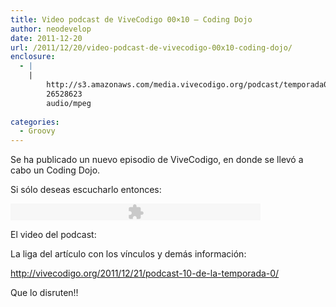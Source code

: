 ```yaml
---
title: Video podcast de ViveCodigo 00×10 – Coding Dojo
author: neodevelop
date: 2011-12-20
url: /2011/12/20/video-podcast-de-vivecodigo-00x10-coding-dojo/
enclosure:
  - |
    |
        http://s3.amazonaws.com/media.vivecodigo.org/podcast/temporada0/ViveCodigo00x10.mp3
        26528623
        audio/mpeg
        
categories:
  - Groovy
---
```

Se ha publicado un nuevo episodio de ViveCodigo, en donde se llev&oacute; a cabo un Coding Dojo.

Si s&oacute;lo deseas escucharlo entonces:

<embed flashvars='audioUrl=http://s3.amazonaws.com/media.vivecodigo.org/podcast/temporada0/ViveCodigo00x10.mp3' height='27' quality='best' src='http://www.google.com/reader/ui/3523697345-audio-player.swf' type='application/x-shockwave-flash' width='400'>
</embed>

El video del podcast:



La liga del art&iacute;culo con los v&iacute;nculos y dem&aacute;s informaci&oacute;n:

<http://vivecodigo.org/2011/12/21/podcast-10-de-la-temporada-0/>

Que lo disruten!!

<!--break-->